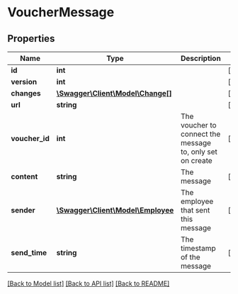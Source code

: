 # VoucherMessage

## Properties
Name | Type | Description | Notes
------------ | ------------- | ------------- | -------------
**id** | **int** |  | [optional] 
**version** | **int** |  | [optional] 
**changes** | [**\Swagger\Client\Model\Change[]**](Change.md) |  | [optional] 
**url** | **string** |  | [optional] 
**voucher_id** | **int** | The voucher to connect the message to, only set on create | [optional] 
**content** | **string** | The message | [optional] 
**sender** | [**\Swagger\Client\Model\Employee**](Employee.md) | The employee that sent this message | [optional] 
**send_time** | **string** | The timestamp of the message | [optional] 

[[Back to Model list]](../README.md#documentation-for-models) [[Back to API list]](../README.md#documentation-for-api-endpoints) [[Back to README]](../README.md)


